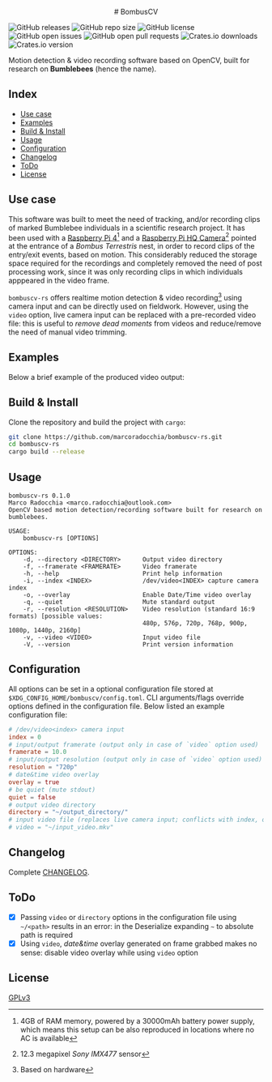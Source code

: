 <p align="center">
# BombusCV
</p>

![GitHub releases](https://img.shields.io/github/downloads/marcoradocchia/bombuscv-rs/total?color=%23ea6962&logo=github&style=flat-square)
![GitHub repo size](https://img.shields.io/github/repo-size/marcoradocchia/bombuscv-rs?style=flat-square)
![GitHub license](https://img.shields.io/github/license/marcoradocchia/bombuscv-rs?style=flat-square)
![GitHub open issues](https://img.shields.io/github/issues-raw/marcoradocchia/bombuscv-rs?style=flat-square)
![GitHub open pull requests](https://img.shields.io/github/issues-pr-raw/marcoradocchia/bombuscv-rs?style=flat-square)
![Crates.io downloads](https://img.shields.io/crates/d/bombuscv-rs?style=flat-square)
![Crates.io version](https://img.shields.io/crates/v/bombuscv-rs?style=flat-square)

Motion detection & video recording software based on OpenCV, built for research
on **Bumblebees** (hence the name).

## Index

- [Use case](#use-case)
- [Examples](#examples)
- [Build & Install](#build-&-install)
- [Usage](#usage)
- [Configuration](#configuration)
- [Changelog](#changelog)
- [ToDo](#todo)
- [License](#license)

## Use case

This software was built to meet the need of tracking, and/or recording clips of
marked Bumblebee individuals in a scientific research project. It has been used
with a
[Raspberry Pi 4](https://www.raspberrypi.com/products/raspberry-pi-4-model-b/)[^1]
and a
[Raspberry Pi HQ Camera](https://www.raspberrypi.com/products/raspberry-pi-high-quality-camera/)[^2]
pointed at the entrance of a _Bombus Terrestris_ nest, in order to record clips
of the entry/exit events, based on motion. This considerably reduced the
storage space required for the recordings and completely removed the need of
post processing work, since it was only recording clips in which individuals
apppeared in the video frame.

`bombuscv-rs` offers realtime motion detection & video recording[^3] using
camera input and can be directly used on fieldwork. However, using the `video`
option, live camera input can be replaced with a pre-recorded video file: this
is useful to _remove dead moments_ from videos and reduce/remove the need of
manual video trimming.

[^1]: 4GB of RAM memory, powered by a 30000mAh battery power supply, which
  means this setup can be also reproduced in locations where no AC is available
[^2]: 12.3 megapixel _Sony IMX477_ sensor
[^3]: Based on hardware

## Examples

Below a brief example of the produced video output:
<!-- TODO -->

## Build & Install

Clone the repository and build the project with `cargo`:
```sh
git clone https://github.com/marcoradocchia/bombuscv-rs.git
cd bombuscv-rs
cargo build --release
```

<!-- TODO: insert a tutorial on how to compile/install OpenCV in order to use
it with Rust -->

## Usage

```
bombuscv-rs 0.1.0
Marco Radocchia <marco.radocchia@outlook.com>
OpenCV based motion detection/recording software built for research on bumblebees.

USAGE:
    bombuscv-rs [OPTIONS]

OPTIONS:
    -d, --directory <DIRECTORY>      Output video directory
    -f, --framerate <FRAMERATE>      Video framerate
    -h, --help                       Print help information
    -i, --index <INDEX>              /dev/video<INDEX> capture camera index
    -o, --overlay                    Enable Date/Time video overlay
    -q, --quiet                      Mute standard output
    -r, --resolution <RESOLUTION>    Video resolution (standard 16:9 formats) [possible values:
                                     480p, 576p, 720p, 768p, 900p, 1080p, 1440p, 2160p]
    -v, --video <VIDEO>              Input video file
    -V, --version                    Print version information
```

## Configuration

All options can be set in a optional configuration file stored at
`$XDG_CONFIG_HOME/bombuscv/config.toml`. CLI arguments/flags override options
defined in the configuration file.
Below listed an example configuration file:
```toml
# /dev/video<index> camera input
index = 0
# input/output framerate (output only in case of `video` option used)
framerate = 10.0
# input/output resolution (output only in case of `video` option used)
resolution = "720p"
# date&time video overlay
overlay = true
# be quiet (mute stdout)
quiet = false
# output video directory
directory = "~/output_directory/"
# input video file (replaces live camera input; conflicts with index, overlay)
# video = "~/input_video.mkv"
```

## Changelog

Complete [CHANGELOG](CHANGELOG.md).

## ToDo

- [x] Passing `video` or `directory` options in the configuration file using
  `~/<path>` results in an error: in the Deserialize expanding `~` to
  absolute path is required
- [x] Using `video`, _date&time_ overlay generated on frame grabbed makes no
  sense: disable video overlay while using `video` option

## License

[GPLv3](LICENSE)
